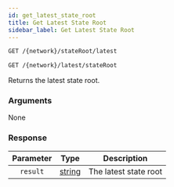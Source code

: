 ```yaml
---
id: get_latest_state_root
title: Get Latest State Root
sidebar_label: Get Latest State Root
---
```


```bash title=ENDPOINT
GET /{network}/stateRoot/latest
```

```bash title=ENDPOINT
GET /{network}/latest/stateRoot
```

Returns the latest state root.

### Arguments

None

### Response
| Parameter |                 Type                  |      Description      |
|:---------:|:-------------------------------------:|:---------------------:|
| `result`  | [string](../../concepts/fundamentals/05_blocks.md) | The latest state root |

